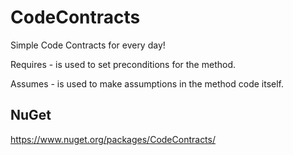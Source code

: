 CodeContracts
=============

Simple Code Contracts for every day!

Requires - is used to set preconditions for the method.

Assumes - is used to make assumptions in the method code itself.

NuGet
-----
https://www.nuget.org/packages/CodeContracts/
